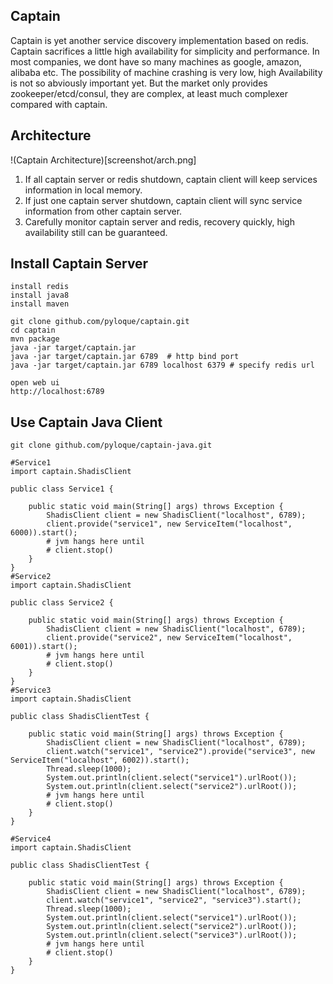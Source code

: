 Captain
-------------
Captain is yet another service discovery implementation based on redis.
Captain sacrifices a little high availability for simplicity and performance.
In most companies, we dont have so many machines as google, amazon, alibaba etc.
The possibility of machine crashing is very low, high Availability is not so abviously important yet.
But the market only provides zookeeper/etcd/consul, they are complex, at least much complexer compared with captain.

Architecture
-------------
!(Captain Architecture)[screenshot/arch.png]

1. If all captain server or redis shutdown, captain client will keep services information in local memory.
2. If just one captain server shutdown, captain client will sync service information from other captain server.
3. Carefully monitor captain server and redis, recovery quickly, high availability still can be guaranteed.

Install Captain Server
---------------------
```
install redis
install java8
install maven

git clone github.com/pyloque/captain.git
cd captain
mvn package
java -jar target/captain.jar
java -jar target/captain.jar 6789  # http bind port
java -jar target/captain.jar 6789 localhost 6379 # specify redis url

open web ui
http://localhost:6789
```

Use Captain Java Client
-----------------------
```
git clone github.com/pyloque/captain-java.git

#Service1
import captain.ShadisClient

public class Service1 {

    public static void main(String[] args) throws Exception {
        ShadisClient client = new ShadisClient("localhost", 6789);
        client.provide("service1", new ServiceItem("localhost", 6000)).start();
        # jvm hangs here until
        # client.stop()
    }
}
#Service2
import captain.ShadisClient

public class Service2 {

    public static void main(String[] args) throws Exception {
        ShadisClient client = new ShadisClient("localhost", 6789);
        client.provide("service2", new ServiceItem("localhost", 6001)).start();
        # jvm hangs here until
        # client.stop()
    }
}
#Service3
import captain.ShadisClient

public class ShadisClientTest {

    public static void main(String[] args) throws Exception {
        ShadisClient client = new ShadisClient("localhost", 6789);
        client.watch("service1", "service2").provide("service3", new ServiceItem("localhost", 6002)).start();
        Thread.sleep(1000);
        System.out.println(client.select("service1").urlRoot());
        System.out.println(client.select("service2").urlRoot());
        # jvm hangs here until
        # client.stop()
    }
}

#Service4
import captain.ShadisClient

public class ShadisClientTest {

    public static void main(String[] args) throws Exception {
        ShadisClient client = new ShadisClient("localhost", 6789);
        client.watch("service1", "service2", "service3").start();
        Thread.sleep(1000);
        System.out.println(client.select("service1").urlRoot());
        System.out.println(client.select("service2").urlRoot());
        System.out.println(client.select("service3").urlRoot());
        # jvm hangs here until
        # client.stop()
    }
}
```
